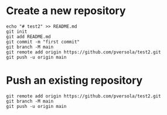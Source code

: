 # Create a new repository

```
echo "# test2" >> README.md
git init
git add README.md
git commit -m "first commit"
git branch -M main
git remote add origin https://github.com/pversola/test2.git
git push -u origin main
```

# Push an existing repository

```
git remote add origin https://github.com/pversola/test2.git
git branch -M main
git push -u origin main
```
